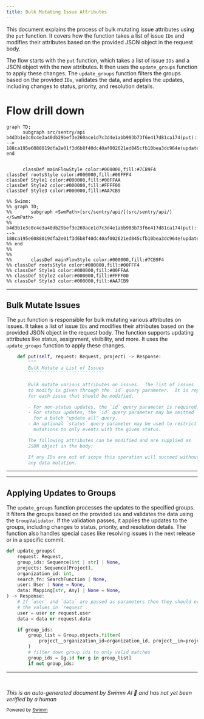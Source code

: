 ```yaml
---
title: Bulk Mutating Issue Attributes
---
```

This document explains the process of bulk mutating issue attributes using the <SwmToken path="src/sentry/api/endpoints/project_group_index.py" pos="188:3:3" line-data="    def put(self, request: Request, project) -&gt; Response:">`put`</SwmToken> function. It covers how the function takes a list of issue <SwmToken path="src/sentry/api/endpoints/project_group_index.py" pos="206:5:5" line-data="        If any IDs are out of scope this operation will succeed without">`IDs`</SwmToken> and modifies their attributes based on the provided JSON object in the request body.

The flow starts with the <SwmToken path="src/sentry/api/endpoints/project_group_index.py" pos="188:3:3" line-data="    def put(self, request: Request, project) -&gt; Response:">`put`</SwmToken> function, which takes a list of issue <SwmToken path="src/sentry/api/endpoints/project_group_index.py" pos="206:5:5" line-data="        If any IDs are out of scope this operation will succeed without">`IDs`</SwmToken> and a JSON object with the new attributes. It then uses the <SwmToken path="src/sentry/api/helpers/group_index/update.py" pos="166:2:2" line-data="def update_groups(">`update_groups`</SwmToken> function to apply these changes. The <SwmToken path="src/sentry/api/helpers/group_index/update.py" pos="166:2:2" line-data="def update_groups(">`update_groups`</SwmToken> function filters the groups based on the provided <SwmToken path="src/sentry/api/endpoints/project_group_index.py" pos="206:5:5" line-data="        If any IDs are out of scope this operation will succeed without">`IDs`</SwmToken>, validates the data, and applies the updates, including changes to status, priority, and resolution details.

# Flow drill down

```mermaid
graph TD;
      subgraph src/sentry/api
b4d3b1e3c0c4e3a40db29bef3e260ace1d7c3d4e1abb903b73f6e417d81ca174(put):::mainFlowStyle --> 188ca195e6088019dfa2e01f3d6b8f40dc40af002621ed845cfb10bea3dc964e(update_groups):::mainFlowStyle
end


      classDef mainFlowStyle color:#000000,fill:#7CB9F4
classDef rootsStyle color:#000000,fill:#00FFF4
classDef Style1 color:#000000,fill:#00FFAA
classDef Style2 color:#000000,fill:#FFFF00
classDef Style3 color:#000000,fill:#AA7CB9

%% Swimm:
%% graph TD;
%%       subgraph <SwmPath>[src/sentry/api/](src/sentry/api/)</SwmPath>
%% b4d3b1e3c0c4e3a40db29bef3e260ace1d7c3d4e1abb903b73f6e417d81ca174(put):::mainFlowStyle --> 188ca195e6088019dfa2e01f3d6b8f40dc40af002621ed845cfb10bea3dc964e(update_groups):::mainFlowStyle
%% end
%% 
%% 
%%       classDef mainFlowStyle color:#000000,fill:#7CB9F4
%% classDef rootsStyle color:#000000,fill:#00FFF4
%% classDef Style1 color:#000000,fill:#00FFAA
%% classDef Style2 color:#000000,fill:#FFFF00
%% classDef Style3 color:#000000,fill:#AA7CB9
```

<SwmSnippet path="/src/sentry/api/endpoints/project_group_index.py" line="188">

---

## Bulk Mutate Issues

The <SwmToken path="src/sentry/api/endpoints/project_group_index.py" pos="188:3:3" line-data="    def put(self, request: Request, project) -&gt; Response:">`put`</SwmToken> function is responsible for bulk mutating various attributes on issues. It takes a list of issue <SwmToken path="src/sentry/api/endpoints/project_group_index.py" pos="206:5:5" line-data="        If any IDs are out of scope this operation will succeed without">`IDs`</SwmToken> and modifies their attributes based on the provided JSON object in the request body. The function supports updating attributes like status, assignment, visibility, and more. It uses the <SwmToken path="src/sentry/api/helpers/group_index/update.py" pos="166:2:2" line-data="def update_groups(">`update_groups`</SwmToken> function to apply these changes.

`````````````````````````````python
    def put(self, request: Request, project) -> Response:
        """
        Bulk Mutate a List of Issues
        ````````````````````````````

        Bulk mutate various attributes on issues.  The list of issues
        to modify is given through the `id` query parameter.  It is repeated
        for each issue that should be modified.

        - For non-status updates, the `id` query parameter is required.
        - For status updates, the `id` query parameter may be omitted
          for a batch "update all" query.
        - An optional `status` query parameter may be used to restrict
          mutations to only events with the given status.

        The following attributes can be modified and are supplied as
        JSON object in the body:

        If any IDs are out of scope this operation will succeed without
        any data mutation.

`````````````````````````````

---

</SwmSnippet>

<SwmSnippet path="/src/sentry/api/helpers/group_index/update.py" line="166">

---

## Applying Updates to Groups

The <SwmToken path="src/sentry/api/helpers/group_index/update.py" pos="166:2:2" line-data="def update_groups(">`update_groups`</SwmToken> function processes the updates to the specified groups. It filters the groups based on the provided <SwmToken path="src/sentry/api/helpers/group_index/update.py" pos="184:9:9" line-data="        # filter down group ids to only valid matches">`ids`</SwmToken> and validates the data using the <SwmToken path="src/sentry/api/helpers/group_index/update.py" pos="60:7:7" line-data="from .validators import GroupValidator, ValidationError">`GroupValidator`</SwmToken>. If the validation passes, it applies the updates to the groups, including changes to status, priority, and resolution details. The function also handles special cases like resolving issues in the next release or in a specific commit.

```python
def update_groups(
    request: Request,
    group_ids: Sequence[int | str] | None,
    projects: Sequence[Project],
    organization_id: int,
    search_fn: SearchFunction | None,
    user: User | None = None,
    data: Mapping[str, Any] | None = None,
) -> Response:
    # If `user` and `data` are passed as parameters then they should override
    # the values in `request`.
    user = user or request.user
    data = data or request.data

    if group_ids:
        group_list = Group.objects.filter(
            project__organization_id=organization_id, project__in=projects, id__in=group_ids
        )
        # filter down group ids to only valid matches
        group_ids = [g.id for g in group_list]
        if not group_ids:
```

---

</SwmSnippet>

&nbsp;

*This is an auto-generated document by Swimm AI 🌊 and has not yet been verified by a human*

<SwmMeta version="3.0.0" repo-id="Z2l0aHViJTNBJTNBc2VudHJ5LWRlbW8tMSUzQSUzQVN3aW1tLURlbW8=" repo-name="sentry-demo-1" doc-type="flows"><sup>Powered by [Swimm](/)</sup></SwmMeta>
